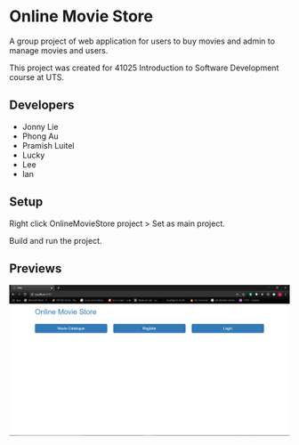 # Online Movie Store

A group project of web application for users to buy movies and admin to manage movies and users.

This project was created for 41025 Introduction to Software Development course at UTS.

## Developers

- Jonny Lie
- Phong Au
- Pramish Luitel
- Lucky
- Lee
- Ian

## Setup

Right click OnlineMovieStore project > Set as main project.

Build and run the project.

## Previews

![alt text](https://github.com/Jonnylie/Online-Movie-Store/blob/master/docs/LandingPage.PNG)


